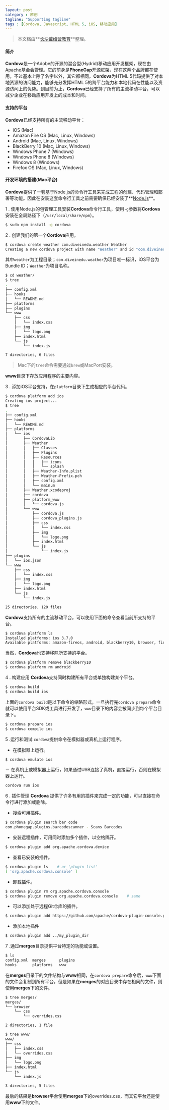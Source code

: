```yaml
---
layout: post
category : 原创
tagline: "Supporting tagline"
tags : [Cordova, Javascript, HTML 5, iOS, 移动应用]
---
```

> 本文档由**[长沙戴维营教育](http://www.diveinedu.cn)**整理。

#### 简介
**Cordova**是一个Adobe的开源的混合型(Hydrid)移动应用开发框架，现在由Apache基金会管理。它的前身是**PhoneGap**开源框架，现在这两个品牌都在使用，不过基本上除了名字以外，其它都相同。**Cordova**为HTML 5代码提供了对本地资源的访问能力，能够充分发挥HTML 5的跨平台能力和本地代码在性能以及资源访问上的优势。到目前为止，**Cordova**已经支持了所有的主流移动平台，可以减少企业在移动应用开发上的成本和时间。

#### 支持的平台
**Cordova**已经支持所有的主流移动平台：
- iOS (Mac)
- Amazon Fire OS (Mac, Linux, Windows)
- Android (Mac, Linux, Windows)
- BlackBerry 10 (Mac, Linux, Windows)
- Windows Phone 7 (Windows)
- Windows Phone 8 (Windows)
- Windows 8 (Windows)
- Firefox OS (Mac, Linux, Windows)

#### 开发环境的搭建(Mac平台)
**Cordova**提供了一套基于Node.js的命令行工具来完成工程的创建、代码管理和部署等功能。因此在安装这套命令行工具之前需要确保已经安装了**[Node.js](http://nodejs.org/)**。

1 . 使用Node.js的包管理工具安装**Cordova**命令行工具，使用`-g`参数将**Cordova**安装在全局路径下（`/usr/local/share/npm`）。

```bash
$ sudo npm install -g cordova
```
2 . 创建我们的第一个**Cordova**应用。

```bash
$ cordova create weather com.diveinedu.weather Weather
Creating a new cordova project with name "Weather" and id "com.diveinedu.weather" at location "/Users/apple/Desktop/OC_Project/weather"
```

其中`weather`为工程目录；`com.diveinedu.weather`为项目唯一标识，iOS平台为Bundle ID；`Weather`为项目名称。

```bash
$ cd weather/
$ tree
.
├── config.xml
├── hooks
│   └── README.md
├── platforms
├── plugins
└── www
    ├── css
    │   └── index.css
    ├── img
    │   └── logo.png
    ├── index.html
    └── js
        └── index.js

7 directories, 6 files
```

> Mac下的`tree`命令需要通过`brew`或MacPort安装。

**www**目录下存放应用程序的主要内容。

3 . 添加iOS平台支持，在`platform`目录下生成相应的平台代码。

```bash
$ cordova platform add ios
Creating ios project...
$ tree
.
├── config.xml
├── hooks
│   └── README.md
├── platforms
│   └── ios
│       ├── CordovaLib
│       ├── Weather
│       │   ├── Classes
│       │   ├── Plugins
│       │   ├── Resources
│       │   │   ├── icons
│       │   │   └── splash
│       │   ├── Weather-Info.plist
│       │   ├── Weather-Prefix.pch
│       │   ├── config.xml
│       │   └── main.m
│       ├── Weather.xcodeproj
│       ├── cordova
│       ├── platform_www
│       │   └── cordova.js
│       └── www
│           ├── cordova.js
│           ├── cordova_plugins.js
│           ├── css
│           │   └── index.css
│           ├── img
│           │   └── logo.png
│           ├── index.html
│           └── js
│               └── index.js
├── plugins
│   └── ios.json
└── www
    ├── css
    │   └── index.css
    ├── img
    │   └── logo.png
    ├── index.html
    └── js
        └── index.js

25 directories, 120 files
```

**Cordova**支持所有的主流移动平台，可以使用下面的命令查看当前所支持的平台。

```bash
$ cordova platform ls
Installed platforms: ios 3.7.0
Available platforms: amazon-fireos, android, blackberry10, browser, firefoxos
```

当然，**Cordova**也支持移除所支持的平台。

```bash
$ cordova platform remove blackberry10
$ cordova platform rm android
```

4 . 构建应用
**Cordova**支持同时构建所有平台或单独构建某个平台。

```bash
$ cordova build
$ cordova build ios
```

上面的`cordova build`是以下命令的缩略形式，一旦执行完`cordova prepare`命令就可以使用平台SDK或工具进行开发了，`www`目录下的内容会被同步到每个平台目录下。

```bash
$ cordova prepare ios
$ cordova compile ios
```

5 .运行和测试
`cordova`提供命令在模拟器或真机上运行程序。

- 在模拟器上运行。

```bash
$ cordova emulate ios
```

－ 在真机上或模拟器上运行，如果通过USB连接了真机，直接运行，否则在模拟器上运行。

```bash
cordova run ios
```

6 . 插件管理
**Cordova** 提供了许多有用的插件来完成一定的功能，可以直接在命令行进行添加或删除。

- 搜索可用插件。

```bash
$ cordova plugin search bar code
com.phonegap.plugins.barcodescanner - Scans Barcodes
```

- 安装远程插件，可用同时添加多个插件，以空格隔开。

```bash
$ cordova plugin add org.apache.cordova.device
```

- 查看已安装的插件。

```bash
$ cordova plugin ls    # or 'plugin list'
[ 'org.apache.cordova.console' ]
```

- 卸载插件。

```bash
$ cordova plugin rm org.apache.cordova.console
$ cordova plugin remove org.apache.cordova.console    # same
```

- 可以添加处于远程Git仓库的插件。

```bash
$ cordova plugin add https://github.com/apache/cordova-plugin-console.git
```

- 添加本地插件

```bash
$ cordova plugin add ../my_plugin_dir
```

7 .通过**merges**目录提供平台特定的功能或设置。

```bash
$ ls
config.xml	merges		plugins
hooks		platforms	www
```

在**merges**目录下的文件结构与**www**相同，在`cordova prepare`命令后，`www`下面的文件会复制到所有平台，但是如果在**merges**的对应目录中存在相同的文件，则使用**merges**下的文件。

```bash
$ tree merges/
merges/
└── browser
    └── css
        └── overrides.css

2 directories, 1 file

$ tree www/
www/
├── css
│   ├── index.css
│   └── overrides.css
├── img
│   └── logo.png
├── index.html
└── js
    └── index.js

3 directories, 5 files
```

最后的结果是**browser**平台使用**merges**下的overrides.css，而其它平台还是使用**www**下的文件。
